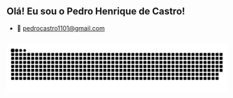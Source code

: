 ## Olá! Eu sou o Pedro Henrique de Castro!

- 📩 pedrocastro1101@gmail.com

##

<div>
  <a href=" " https://img.shields.io/badge/LinkedIn-0077B5?style=for-the-badge&logo=linkedin&logoColor=white
</div>

##

<picture>
  <source media="(prefers-color-scheme: dark)" srcset="https://raw.githubusercontent.com/platane/platane/output/github-contribution-grid-snake-dark.svg">
  <source media="(prefers-color-scheme: light)" srcset="https://raw.githubusercontent.com/platane/platane/output/github-contribution-grid-snake.svg">
  <img alt="github contribution grid snake animation" src="https://raw.githubusercontent.com/platane/platane/output/github-contribution-grid-snake.svg">
</picture>
